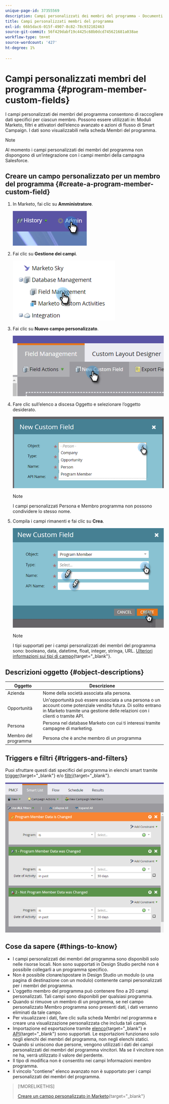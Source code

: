 ```yaml
---
unique-page-id: 37355569
description: Campi personalizzati dei membri del programma - Documenti Marketo - Documentazione del prodotto
title: Campi personalizzati membri del programma
exl-id: 66b5dac6-015f-4907-8c82-78c932102463
source-git-commit: 56f429dabf19c4425c68b0dcd745621681a038ae
workflow-type: tm+mt
source-wordcount: '427'
ht-degree: 1%

---
```


# Campi personalizzati membri del programma {#program-member-custom-fields}

I campi personalizzati dei membri del programma consentono di raccogliere dati specifici per ciascun membro. Possono essere utilizzati in: Moduli Marketo, filtri e attivatori dell’elenco avanzato e azioni di flusso di Smart Campaign. I dati sono visualizzabili nella scheda Membri del programma.

>[!NOTE]
>
>Al momento i campi personalizzati dei membri del programma non dispongono di un’integrazione con i campi membri della campagna Salesforce.

## Creare un campo personalizzato per un membro del programma {#create-a-program-member-custom-field}

1. In Marketo, fai clic su **Amministratore**.

   ![](assets/one.png)

1. Fai clic su **Gestione dei campi**.

   ![](assets/two.png)

1. Fai clic su **Nuovo campo personalizzato**.

   ![](assets/three.png)

1. Fare clic sull’elenco a discesa Oggetto e selezionare l’oggetto desiderato.

   ![](assets/four.png)

   >[!NOTE]
   >
   >I campi personalizzati Persona e Membro programma non possono condividere lo stesso nome.

1. Compila i campi rimanenti e fai clic su **Crea**.

   ![](assets/five.png)

   >[!NOTE]
   >
   >I tipi supportati per i campi personalizzati dei membri del programma sono: booleano, data, datetime, float, integer, stringa, URL. [Ulteriori informazioni sui tipi di campo](/help/marketo/product-docs/administration/field-management/custom-field-type-glossary.md){target=&quot;_blank&quot;}.

## Descrizioni oggetto {#object-descriptions}

| Oggetto | Descrizione |
|---|---|
| Azienda | Nome della società associata alla persona. |
| Opportunità | Un&#39;opportunità può essere associata a una persona o un account come potenziale vendita futura. Di solito entrano in Marketo tramite una gestione delle relazioni con i clienti o tramite API. |
| Persona | Persona nel database Marketo con cui ti interessi tramite campagne di marketing. |
| Membro del programma | Persona che è anche membro di un programma |

## Triggers e filtri {#triggers-and-filters}

Puoi sfruttare questi dati specifici del programma in elenchi smart tramite [trigger](/help/marketo/product-docs/core-marketo-concepts/smart-campaigns/creating-a-smart-campaign/define-smart-list-for-smart-campaign-trigger.md){target=&quot;_blank&quot;} e/o [filtri](/help/marketo/product-docs/core-marketo-concepts/smart-lists-and-static-lists/creating-a-smart-list/find-and-add-filters-to-a-smart-list.md){target=&quot;_blank&quot;}.

![](assets/six.png)

## Cose da sapere {#things-to-know}

* I campi personalizzati dei membri del programma sono disponibili solo nelle risorse locali. Non sono supportati in Design Studio perché non è possibile collegarli a un programma specifico.
* Non è possibile clonare/spostare in Design Studio un modulo (o una pagina di destinazione con un modulo) contenente campi personalizzati per i membri del programma.
* L&#39;oggetto membro del programma può contenere fino a 20 campi personalizzati. Tali campi sono disponibili per qualsiasi programma.
* Quando si rimuove un membro di un programma, se nel campo personalizzato Membro programma sono presenti dati, i dati verranno eliminati da tale campo.
* Per visualizzare i dati, fare clic sulla scheda Membri nel programma e creare una visualizzazione personalizzata che includa tali campi.
* Importazione ed esportazione tramite [elenco](/help/marketo/getting-started/quick-wins/import-a-list-of-people.md){target=&quot;_blank&quot;} e [API](https://developers.marketo.com/){target=&quot;_blank&quot;} sono supportati. Le esportazioni funzionano solo negli elenchi dei membri del programma, non negli elenchi statici.
* Quando si uniscono due persone, vengono utilizzati i dati dei campi personalizzati dei membri del programma vincitori. Ma se il vincitore non ne ha, verrà utilizzato il valore del perdente.
* Il tipo di modifica non è consentito nei campi Informazioni membro programma.
* Il vincolo &quot;contiene&quot; elenco avanzato non è supportato per i campi personalizzati dei membri del programma.

>[!MORELIKETHIS]
>
>[Creare un campo personalizzato in Marketo](/help/marketo/product-docs/administration/field-management/create-a-custom-field-in-marketo.md){target=&quot;_blank&quot;}
